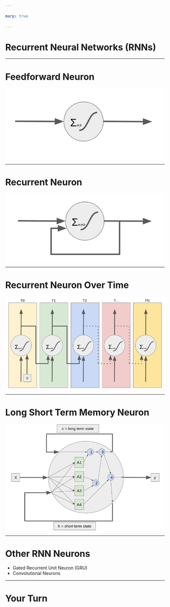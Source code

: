 ```yaml
---

marp: true

---
```


<style>
img[alt~="center"] {
  display: block;
  margin: 0 auto;
}
</style>

# Recurrent Neural Networks (RNNs)

<!--
We have encountered numerous deep neural networks throughout this course. In previous tracks training data flowed through the network (feedfoward) and then adjustments were made to the weights in the network from the last layer through the first (backpropagation).

We've used dense layers, dropout layers, convolutional layers, and pooling layers, just to name a few. In this unit, we will learn about recurrent neural networks, which are not strictly feed forward networks.
-->

---

# Feedforward Neuron

![center](res/ff_neuron.png)

<!--
Here we see a typical feedforward neuron. Depending on the size of the layers before and after, one or more weights feeds into the neuron. These are multiplied by the bias, summed, and then passed through an activation function. The resultant value is then passed to the nodes in the next layer of the network.

Image Details:
* [ff_neuron.png](https://www.google.com): Copyright Google
-->

---

# Recurrent Neuron

![center](res/r_neuron.png)

<!--
Here is a recurrent neuron. You can see that the recurrent neuron looks a lot like a feedforward neuron except that it also feeds its output back into its inputs.

Imagine that we have a fully connected layer that is 10 nodes wide before this neuron. In a typical feedforward fully connected network we would expect 10 inputs, 1 for each of the nodes in the previous layer. In this case, we actually will have 11 inputs: 1 for each of the nodes in the previous layer and the output of the node itself.

What does this do? This gives the neuron memory over time. It allows you to pass a series of data points into the network over time.

Image Details:
* [r_neuron.png](https://www.google.com): Copyright Google
-->

---

# Recurrent Neuron Over Time

![center](res/unrolled.png)

<!--
This is what it would look like to "unroll" the flow of data through a recurrent neuron over time. You can see that it typically starts out with a seeded input value of zero for its backfeed. At each point in the series the neuron both passes data to the next layer of neurons and passes data forward in time to itself the next time it fires.

Also note that we are looking at a single neuron in a layer with one input and one ouput. In reality you'll have wide layers so imagine multiple recurrent nodes side-by-side, each with multiple inputs and outputs.

Image Details:
* [unrolled.png](https://www.google.com): Copyright Google
-->

---

# Long Short Term Memory Neuron

![center](res/lstm_neuron.png)

<!--
With a typical recurrent neural network, the network tends to have a very short memory. As the sequences passing through the network get longer, the network forgets what it first saw. There have been a few stratigies to get around this, one of which is the "long short term memory" (LSTM) neuron.

On this slide you can see a very simplified LSTM cell. If you look at the horizontal center you can see the standard neuron: X-in, y-out. However, instead of having a single feedback like a standard recurrent neuron, this neuron passes two weights back to itself. One represents the long-term member and the other short term.

You can see that the short term state gets mixed with the weights in a set of activition functions labelled A1 through A4. The outputs of these functions, as well as the long term state then get passed through a series of gates that utilmately lead to the output of a new y, c, and h value.

The gates in order are:

1. The forget gate
2. The input gate
3. Addition of the forget and input gate
4. The output gate

LSTM cells often are higher performing and faster training than standard recurrent cells.

Image Details:
* [lstm_neuron.png](https://www.google.com): Copyright Google
-->

---

# Other RNN Neurons

* Gated Recurrent Unit Neuron (GRU)
* Convolutional Neurons

<!--
The LSTM cell is pretty complex. There is an alternative called the "Gated Recurrent Unit", GRU, neuron. The GRU has a single feedback channel that manages both short and long term state.

Another type of neuron that performs very well for sequence tasks alongside, or in place of, LSTM and GRU neurons are convolutional neurons. We'll see a convolutional neuron in action in our lab.
-->

---

# Your Turn

<!--
In the lab you'll use a recurrent neural network to predict a sequence of vibration readings from an engine. You'll learn how to apply TensorFlow with Keras to easily build, test, and tune your model.
-->